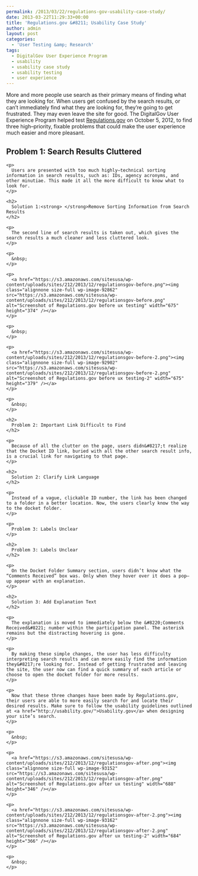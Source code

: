 ```yaml
---
permalink: /2013/03/22/regulations-gov-usability-case-study/
date: 2013-03-22T11:29:33+00:00
title: 'Regulations.gov &#8211; Usability Case Study'
author: admin
layout: post
categories:
  - 'User Testing &amp; Research'
tags:
  - DigitalGov User Experience Program
  - usability
  - usability case study
  - usability testing
  - user experience
---
```


More and more people use search as their primary means of finding what they are looking for. When users get confused by the search results, or can’t immediately find what they are looking for, they’re going to get frustrated. They may even leave the site for good. The DigitalGov User Experience Program helped test [Regulations.gov](http://www.regulations.gov/#!home;tab=search) on October 5, 2012, to find three high–priority, fixable problems that could make the user experience much easier and more pleasant.

<div id="content-area">
  <div id="node-8742">
    <h2>
      Problem 1: Search Results Cluttered
    </h2>
    
    <p>
      Users are presented with too much highly–technical sorting information in search results, such as: IDs, agency acronyms, and other minutiae. This made it all the more difficult to know what to look for.
    </p>
    
    <h2>
      Solution 1:<strong> </strong>Remove Sorting Information from Search Results
    </h2>
    
    <p>
      The second line of search results is taken out, which gives the search results a much cleaner and less cluttered look.
    </p>
    
    <p>
      &nbsp;
    </p>
    
    <p>
      <a href="https://s3.amazonaws.com/sitesusa/wp-content/uploads/sites/212/2013/12/regulationsgov-before.png"><img class="alignnone size-full wp-image-92862" src="https://s3.amazonaws.com/sitesusa/wp-content/uploads/sites/212/2013/12/regulationsgov-before.png" alt="Screenshot of Regulations.gov before ux testing" width="675" height="374" /></a>
    </p>
    
    <p>
      &nbsp;
    </p>
    
    <p>
      <a href="https://s3.amazonaws.com/sitesusa/wp-content/uploads/sites/212/2013/12/regulationsgov-before-2.png"><img class="alignnone size-full wp-image-92902" src="https://s3.amazonaws.com/sitesusa/wp-content/uploads/sites/212/2013/12/regulationsgov-before-2.png" alt="Screenshot of Regulations.gov before ux testing-2" width="675" height="379" /></a>
    </p>
    
    <p>
      &nbsp;
    </p>
    
    <h2>
      Problem 2: Important Link Difficult to Find
    </h2>
    
    <p>
      Because of all the clutter on the page, users didn&#8217;t realize that the Docket ID link, buried with all the other search result info, is a crucial link for navigating to that page.
    </p>
    
    <h2>
      Solution 2: Clarify Link Language
    </h2>
    
    <p>
      Instead of a vague, clickable ID number, the link has been changed to a folder in a better location. Now, the users clearly know the way to the docket folder.
    </p>
    
    <p>
      Problem 3: Labels Unclear
    </p>
    
    <h2>
      Problem 3: Labels Unclear
    </h2>
    
    <p>
      On the Docket Folder Summary section, users didn’t know what the “Comments Received” box was. Only when they hover over it does a pop–up appear with an explanation.
    </p>
    
    <h2>
      Solution 3: Add Explanation Text
    </h2>
    
    <p>
      The explanation is moved to immediately below the &#8220;Comments Received&#8221; number within the participation panel. The asterisk remains but the distracting hovering is gone.
    </p>
    
    <p>
      By making these simple changes, the user has less difficulty interpreting search results and can more easily find the information they&#8217;re looking for. Instead of getting frustrated and leaving the site, the user now can find a quick summary of each article or choose to open the docket folder for more results.
    </p>
    
    <p>
      Now that these three changes have been made by Regulations.gov, their users are able to more easily search for and locate their desired results. Make sure to follow the usability guidelines outlined at <a href="http://usability.gov/">Usability.gov</a> when designing your site’s search.
    </p>
    
    <p>
      &nbsp;
    </p>
    
    <p>
      <a href="https://s3.amazonaws.com/sitesusa/wp-content/uploads/sites/212/2013/12/regulationsgov-after.png"><img class="alignnone size-full wp-image-93152" src="https://s3.amazonaws.com/sitesusa/wp-content/uploads/sites/212/2013/12/regulationsgov-after.png" alt="Screenshot of Regulations.gov after ux testing" width="688" height="346" /></a>
    </p>
    
    <p>
      <a href="https://s3.amazonaws.com/sitesusa/wp-content/uploads/sites/212/2013/12/regulationsgov-after-2.png"><img class="alignnone size-full wp-image-93162" src="https://s3.amazonaws.com/sitesusa/wp-content/uploads/sites/212/2013/12/regulationsgov-after-2.png" alt="Screenshot of Regulations.gov after ux testing-2" width="684" height="366" /></a>
    </p>
    
    <p>
      &nbsp;
    </p>
  </div>
</div>